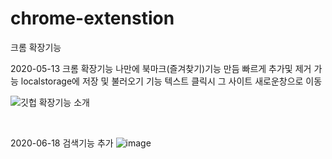 # chrome-extenstion
크롬 확장기능

2020-05-13 크롬 확장기능 나만에 북마크(즐겨찾기)기능 만듬 빠르게 추가및 제거 가능 
localstorage에 저장 및 불러오기 기능 텍스트 클릭시 그 사이트 새로운창으로 이동

![깃헙 확장기능 소개](https://user-images.githubusercontent.com/60841247/81770901-8b7bf100-951c-11ea-9389-c16acb474821.PNG)

<br>

2020-06-18 검색기능 추가 
![image](https://user-images.githubusercontent.com/60841247/84979585-bc2df680-b16a-11ea-8d93-07af1c562453.png)
<br>
